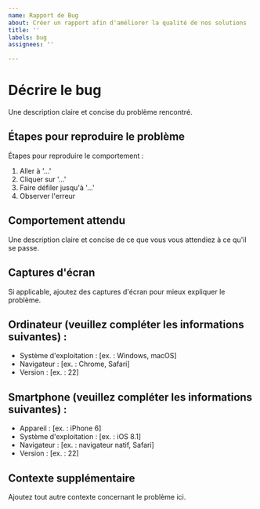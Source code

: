 ```yaml
---
name: Rapport de Bug
about: Créer un rapport afin d'améliorer la qualité de nos solutions
title: ''
labels: bug
assignees: ''

---
```


# Décrire le bug
Une description claire et concise du problème rencontré.

## Étapes pour reproduire le problème
Étapes pour reproduire le comportement :

1. Aller à '...'
2. Cliquer sur '...'
3. Faire défiler jusqu'à '...'
4. Observer l'erreur

## Comportement attendu
Une description claire et concise de ce que vous vous attendiez à ce qu'il se passe.

## Captures d'écran
Si applicable, ajoutez des captures d'écran pour mieux expliquer le problème.

## Ordinateur (veuillez compléter les informations suivantes) :

- Système d'exploitation : [ex. : Windows, macOS]
- Navigateur : [ex. : Chrome, Safari]
- Version : [ex. : 22]

## Smartphone (veuillez compléter les informations suivantes) :

- Appareil : [ex. : iPhone 6]
- Système d'exploitation : [ex. : iOS 8.1]
- Navigateur : [ex. : navigateur natif, Safari]
- Version : [ex. : 22]

## Contexte supplémentaire
Ajoutez tout autre contexte concernant le problème ici.
